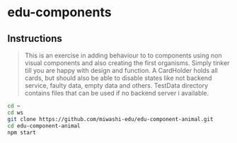 # edu-components

## Instructions

> This is an exercise in adding behaviour to to components using non visual components and also creating the first organisms.
> Simply tinker till you are happy with design and function.
> A CardHolder holds all cards, but should also be able to disable states like not backend service, faulty data, empty data and others.
> TestData directory contains files that can be used if no backend server i available.

```bash
cd ~
cd ws
git clone https://github.com/miwashi-edu/edu-component-animal.git
cd edu-component-animal
npm start
```

